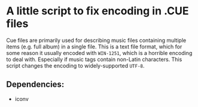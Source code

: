 # A little script to fix encoding in .CUE files

Cue files are primarily used for describing music files containing multiple items (e.g. full album) in a single file. This is a text file format, which for some reason it usually encoded with ```WIN-1251```, which is a horrible encoding to deal with. Especially if music tags contain non-Latin characters. This script changes the encoding to widely-supported ```UTF-8```.

## Dependencies:
* iconv
